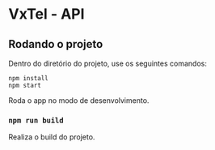 # VxTel - API

## Rodando o projeto

Dentro do diretório do projeto, use os seguintes comandos:

```
npm install
npm start
```

Roda o app no modo de desenvolvimento.<br />

### `npm run build`

Realiza o build do projeto.
